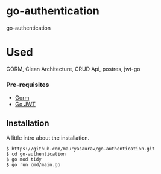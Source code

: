 # go-authentication
 go-authentication

# Used
GORM, Clean Architecture, CRUD Api, postres, jwt-go


### Pre-requisites
- [Gorm](https://github.com/go-gorm/gorm)
- [Go JWT](**https://medium.com/swlh/proxy-server-in-golang-43e2365d9cbc**)


## Installation

A little intro about the installation. 
```
$ https://github.com/mauryasaurav/go-authentication.git
$ cd go-authentication
$ go mod tidy
$ go run cmd/main.go
```